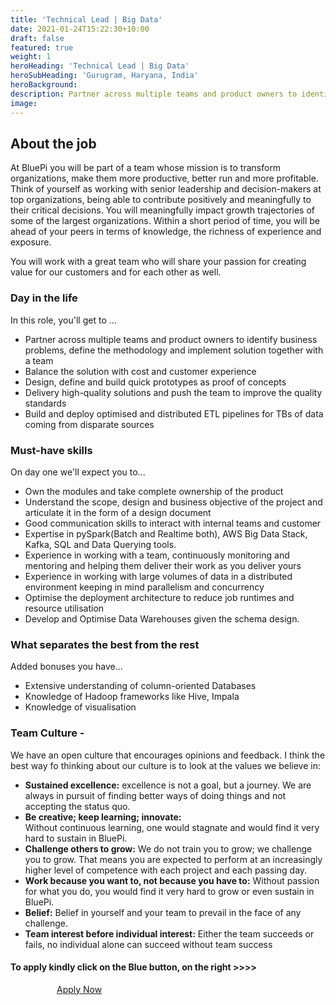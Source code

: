 ```yaml
---
title: 'Technical Lead | Big Data'
date: 2021-01-24T15:22:30+10:00
draft: false
featured: true
weight: 1
heroHeading: 'Technical Lead | Big Data'
heroSubHeading: 'Gurugram, Haryana, India'
heroBackground: 
description: Partner across multiple teams and product owners to identify business problems, define the methodology and implement solution together with a team 
image:
---
```


## About the job
At BluePi you will be part of a team whose mission is to transform organizations, make them more productive, better run and more profitable. Think of yourself as working with senior leadership and decision-makers at top organizations, being able to contribute positively and meaningfully to their critical decisions. You will meaningfully impact growth trajectories of some of the largest organizations. Within a short period of time, you will be ahead of your peers in terms of knowledge, the richness of experience and exposure.

You will work with a great team who will share your passion for creating value for our customers and for each other as well.


### Day in the life

In this role, you'll get to ...
- Partner across multiple teams and product owners to identify business problems, define the methodology and implement solution together with a team
- Balance the solution with cost and customer experience
- Design, define and build quick prototypes as proof of concepts
- Delivery high-quality solutions and push the team to improve the quality standards
- Build and deploy optimised and distributed ETL pipelines for TBs of data coming from disparate sources
 
### Must-have skills

On day one we'll expect you to...
- Own the modules and take complete ownership of the product
- Understand the scope, design and business objective of the project and articulate it in the form of a design document
- Good communication skills to interact with internal teams and customer
- Expertise in pySpark(Batch and Realtime both), AWS Big Data Stack, Kafka, SQL and Data Querying tools.
- Experience in working with a team, continuously monitoring and mentoring and helping them deliver their work as you deliver yours
- Experience in working with large volumes of data in a distributed environment keeping in mind parallelism and concurrency
- Optimise the deployment architecture to reduce job runtimes and resource utilisation
- Develop and Optimise Data Warehouses given the schema design.
 

### What separates the best from the rest

Added bonuses you have...
- Extensive understanding of column-oriented Databases
- Knowledge of Hadoop frameworks like Hive, Impala
- Knowledge of visualisation

### Team Culture -

We have an open culture that encourages opinions and feedback. I think the best way fo thinking about our culture is to look at the values we believe in:

- **Sustained excellence:** 
excellence is not a goal, but a journey. We are always in pursuit of finding better ways of doing things and not accepting the status quo.
- **Be creative; keep learning; innovate:**  
Without continuous learning, one would stagnate and would find it very hard to sustain in BluePi.
- **Challenge others to grow:** 
We do not train you to grow; we challenge you to grow. That means you are expected to perform at an increasingly higher level of competence with each project and each passing day.
- **Work because you want to, not because you have to:**
Without passion for what you do, you would find it very hard to grow or even sustain in BluePi.
- **Belief:** 
Belief in yourself and your team to prevail in the face of any challenge.
- **Team interest before individual interest:**
Either the team succeeds or fails, no individual alone can succeed without team success

#### To apply kindly click on the Blue button, on the right >>>>

<script type="text/javascript" src="https://bluepiit.atlassian.net/s/d41d8cd98f00b204e9800998ecf8427e-T/-dtzt95/b/3/c95134bc67d3a521bb3f4331beb9b804/_/download/batch/com.atlassian.jira.collector.plugin.jira-issue-collector-plugin:issuecollector/com.atlassian.jira.collector.plugin.jira-issue-collector-plugin:issuecollector.js?jsI18nTransformer=migrated&locale=en-US&collectorId=ea0528f9"></script>
  <script type="text/javascript">window.ATL_JQ_PAGE_PROPS =  {
	"triggerFunction": function(showCollectorDialog) {
		//Requires that jQuery is available! 
		jQuery("#myCustomTrigger").click(function(e) {
			e.preventDefault();
			showCollectorDialog();
		});
	}};</script>
<body>
    <div class="col-12">
    <a href="#" id="myCustomTrigger" class='button button-primary submit-btn' style="padding: 20px 74px 20px 74px; margin-bottom: 100px;">Apply Now</a>
  </div>
  </body>